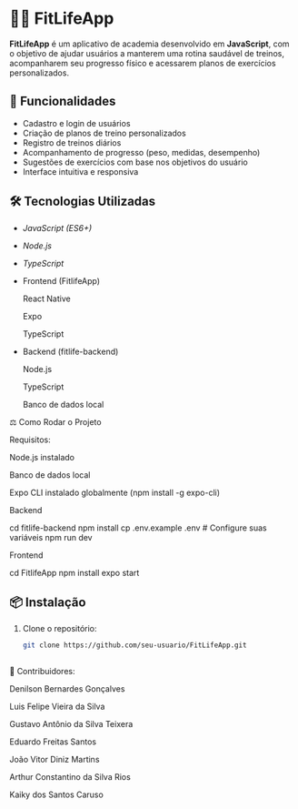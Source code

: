 # 🏋️‍♂️ FitLifeApp

**FitLifeApp** é um aplicativo de academia desenvolvido em **JavaScript**, com o objetivo de ajudar usuários a manterem uma rotina saudável de treinos, acompanharem seu progresso físico e acessarem planos de exercícios personalizados.

## 🚀 Funcionalidades

- Cadastro e login de usuários
- Criação de planos de treino personalizados
- Registro de treinos diários
- Acompanhamento de progresso (peso, medidas, desempenho)
- Sugestões de exercícios com base nos objetivos do usuário
- Interface intuitiva e responsiva

## 🛠️ Tecnologias Utilizadas

- *JavaScript (ES6+)*
- *Node.js*
- *TypeScript*

- Frontend (FitlifeApp)

  React Native 

  Expo

  TypeScript

- Backend (fitlife-backend)

  Node.js

  TypeScript

  Banco de dados local

⚖ Como Rodar o Projeto

Requisitos:

Node.js instalado

Banco de dados local

Expo CLI instalado globalmente (npm install -g expo-cli)

Backend

cd fitlife-backend
npm install
cp .env.example .env  # Configure suas variáveis
npm run dev

Frontend

cd FitlifeApp
npm install
expo start

## 📦 Instalação

1. Clone o repositório:
   ```bash
   git clone https://github.com/seu-usuario/FitLifeApp.git
 
   ```
👥 Contribuidores:

Denilson Bernardes Gonçalves

Luis Felipe Vieira da Silva

Gustavo Antônio da Silva Teixera

Eduardo Freitas Santos

João Vitor Diniz Martins

Arthur Constantino da Silva Rios

Kaiky dos Santos Caruso 

